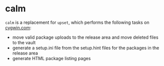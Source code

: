 # calm

`calm` is a replacement for `upset`, which performs the following tasks on [cygwin.com](https://cygwin.com/):
* move valid package uploads to the release area and move deleted files to the vault
* generate a setup.ini file from the setup.hint files for the packages in the release area
* generate HTML package listing pages
